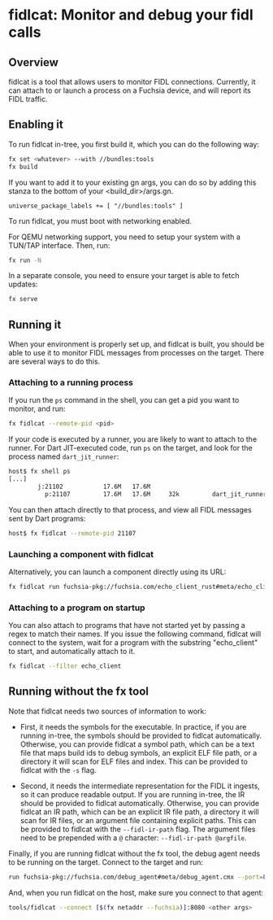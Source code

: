 # fidlcat: Monitor and debug your fidl calls

## Overview

fidlcat is a tool that allows users to monitor FIDL connections.  Currently, it
can attach to or launch a process on a Fuchsia device, and will report its FIDL
traffic.

## Enabling it

To run fidlcat in-tree, you first build it, which you can do the following way:

```sh
fx set <whatever> --with //bundles:tools
fx build
```

If you want to add it to your existing gn args, you can do so by adding this
stanza to the bottom of your <build_dir>/args.gn.

```
universe_package_labels += [ "//bundles:tools" ]
```

To run fidlcat, you must boot with networking enabled.

For QEMU networking support, you need to setup your system with a TUN/TAP
interface.  Then, run:

```sh
fx run -N
```

In a separate console, you need to ensure your target is able to fetch updates:

```sh
fx serve
```

## Running it

When your environment is properly set up, and fidlcat is built, you should be
able to use it to monitor FIDL messages from processes on the target.  There are several ways to do this.

### Attaching to a running process

If you run the `ps` command in the shell, you can get a pid you want to monitor,
and run:

```sh
fx fidlcat --remote-pid <pid>
```

If your code is executed by a runner, you are likely to want to attach to the
runner.  For Dart JIT-executed code, run `ps` on the target, and look for the process named `dart_jit_runner`:

```sh
host$ fx shell ps
[...]
        j:21102           17.6M   17.6M
          p:21107         17.6M   17.6M     32k         dart_jit_runner.cmx
```

You can then attach directly to that process, and view all FIDL messages sent by
Dart programs:

```sh
host$ fx fidlcat --remote-pid 21107
```

### Launching a component with fidlcat

Alternatively, you can launch a component directly using its URL:

```sh
fx fidlcat run fuchsia-pkg://fuchsia.com/echo_client_rust#meta/echo_client_rust.cmx
```

### Attaching to a program on startup

You can also attach to programs that have not started yet by passing a regex to
match their names.  If you issue the following command, fidlcat will connect to
the system, wait for a program with the substring "echo_client" to start, and
automatically attach to it.

```sh
fx fidlcat --filter echo_client
```

## Running without the fx tool

Note that fidlcat needs two sources of information to work:

 * First, it needs the symbols for the executable.  In practice, if you are
   running in-tree, the symbols should be provided to fidlcat automatically.
   Otherwise, you can provide fidlcat a symbol path, which can be a text file
   that maps build ids to debug symbols, an explicit ELF file path, or a
   directory it will scan for ELF files and index.  This can be provided to
   fidlcat with the `-s` flag.

 * Second, it needs the intermediate representation for the FIDL it ingests, so
   it can produce readable output.  If you are running in-tree, the IR should be
   provided to fidlcat automatically.  Otherwise, you can provide fidlcat an IR
   path, which can be an explicit IR file path, a directory it will scan for IR
   files, or an argument file containing explicit paths.  This can be provided
   to fidlcat with the `--fidl-ir-path` flag.  The argument files need to be
   prepended with a `@` character: `--fidl-ir-path @argfile`.

Finally, if you are running fidlcat without the fx tool, the debug agent needs
to be running on the target.  Connect to the target and run:

```sh
run fuchsia-pkg://fuchsia.com/debug_agent#meta/debug_agent.cmx --port=8080
```

And, when you run fidlcat on the host, make sure you connect to that agent:

```sh
tools/fidlcat --connect [$(fx netaddr --fuchsia)]:8080 <other args>
```
